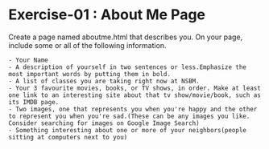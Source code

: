 # Exercise-01 : About Me Page

Create a page named aboutme.html that describes you. On your page, include some or all of the following information.

```
- Your Name
- A description of yourself in two sentences or less.Emphasize the most important words by putting them in bold.
- A list of classes you are taking right now at NSBM.
- Your 3 favourite movies, books, or TV shows, in order. Make at least one link to an interesting site about that tv show/movie/book, such as its IMDB page.
- Two images, one that represents you when you're happy and the other to represent you when you're sad.(These can be any images you like. Consider searching for images on Google Image Search)
- Something interesting about one or more of your neighbors(people sitting at computers next to you)
```
